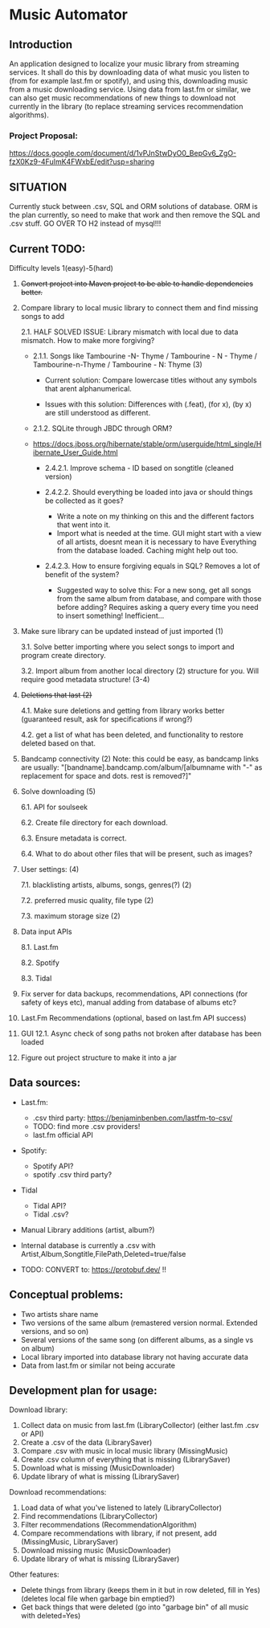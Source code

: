 # Music Automator
## Introduction
An application designed to localize your music library from streaming services. 
It shall do this by downloading data of what music you listen to (from for example last.fm or spotify),
and using this, downloading music from a music downloading service. Using data from last.fm or similar, 
we can also get music recommendations of new things to download not currently in the library (to replace
streaming services recommendation algorithms). 

### Project Proposal:
https://docs.google.com/document/d/1vPJnStwDyO0_BepGv6_ZgO-fzX0Kz9-4FuImK4FWxbE/edit?usp=sharing


## SITUATION
Currently stuck between .csv, SQL and ORM solutions of database. ORM is the plan currently, so need to make that work and then remove the SQL and .csv stuff.
GO OVER TO H2 instead of mysql!!!

## Current TODO:
Difficulty levels 1(easy)-5(hard)
1. ~~Convert project into Maven project to be able to handle dependencies better.~~
2. Compare library to local music library to connect them and find missing songs to add
    
    2.1. HALF SOLVED ISSUE: Library mismatch with local due to data mismatch. How to make more forgiving?
        
    - 2.1.1. Songs like Tambourine -N- Thyme / Tambourine - N - Thyme / Tambourine-n-Thyme / Tambourine - N: Thyme (3)
    
        - Current solution: Compare lowercase titles without any symbols that arent alphanumerical.
            
        - Issues with this solution: Differences with (.feat), (for x), (by x) are still understood as different.
                
    - 2.1.2. SQLite through JBDC through ORM?  
    - https://docs.jboss.org/hibernate/stable/orm/userguide/html_single/Hibernate_User_Guide.html
            
        - 2.4.2.1. Improve schema - ID based on songtitle (cleaned version)
            
        - 2.4.2.2. Should everything be loaded into java or should things be collected as it goes? 
            - Write a note on my thinking on this and the different factors that went into it.
            - Import what is needed at the time. GUI might start with a view of all artists, doesnt mean it is necessary to have Everything from the database loaded. Caching might help out too.
            
        - 2.4.2.3. How to ensure forgiving equals in SQL? Removes a lot of benefit of the system?
                
            -  Suggested way to solve this: For a new song, get all songs from the same album from database, and compare with those
                before adding? Requires asking a query every time you need to insert something! Inefficient...

3. Make sure library can be updated instead of just imported (1) 
    
    3.1. Solve better importing where you select songs to import and program create directory. 
    
    3.2. Import album from another local directory (2)
     structure for you. Will require good metadata structure! (3-4)

4. ~~Deletions that last (2)~~
    
    4.1. Make sure deletions and getting from library works better (guaranteed result, ask for specifications if wrong?)
    
    4.2. get a list of what has been deleted, and functionality to restore deleted based on that.

5. Bandcamp connectivity (2) 
    Note: this could be easy, as bandcamp links are usually:
        "[bandname].bandcamp.com/album/[albumname with "-" as replacement for space and dots. rest is removed?]"
6. Solve downloading (5)
    
    6.1. API for soulseek

    6.2. Create file directory for each download. 

    6.3. Ensure metadata is correct.

    6.4. What to do about other files that will be present, such as images?

7. User settings: (4)
    
    7.1. blacklisting artists, albums, songs, genres(?) (2)
    
    7.2. preferred music quality, file type (2)
    
    7.3. maximum storage size (2)

8. Data input APIs 
    
    8.1. Last.fm
    
    8.2. Spotify
    
    8.3. Tidal

10. Fix server for data backups, recommendations, API connections (for safety of keys etc), manual adding from database of albums etc?
11. Last.Fm Recommendations (optional, based on last.fm API success)
12. GUI
    12.1. Async check of song paths not broken after database has been loaded
13. Figure out project structure to make it into a jar

## Data sources:
- Last.fm:
    - .csv third party: https://benjaminbenben.com/lastfm-to-csv/
    - TODO: find more .csv providers!
    - last.fm official API
- Spotify:
    - Spotify API?
    - spotify .csv third party?
- Tidal 
    - Tidal API?
    - Tidal .csv?
- Manual Library additions (artist, album?)

- Internal database is currently a .csv with Artist,Album,Songtitle,FilePath,Deleted=true/false
- TODO: CONVERT to: https://protobuf.dev/ !!

## Conceptual problems: 
- Two artists share name
- Two versions of the same album (remastered version normal. Extended versions, and so on)
- Several versions of the same song (on different albums, as a single vs on album)
- Local library imported into database library not having accurate data 
- Data from last.fm or similar not being accurate

## Development plan for usage:

Download library:
1. Collect data on music from last.fm (LibraryCollector) (either last.fm .csv or API)
2. Create a .csv of the data (LibrarySaver)
3. Compare .csv with music in local music library (MissingMusic)
4. Create .csv column of everything that is missing (LibrarySaver)
7. Download what is missing (MusicDownloader)
8. Update library of what is missing (LibrarySaver)

Download recommendations:
1. Load data of what you've listened to lately (LibraryCollector)
2. Find recommendations (LibraryCollector)
3. Filter recommendations (RecommendationAlgorithm)
3. Compare recommendations with library, if not present, add (MissingMusic, LibrarySaver)
4. Download missing music (MusicDownloader)
5. Update library of what is missing (LibrarySaver)

Other features:
- Delete things from library (keeps them in it but in row deleted, fill in Yes) (deletes local file when garbage bin emptied?)
- Get back things that were deleted (go into "garbage bin" of all music with deleted=Yes)